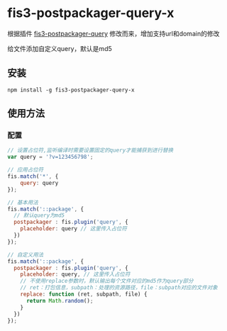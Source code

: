 # fis3-postpackager-query-x

根据插件 [fis3-postpackager-query](https://github.com/colorpeach/fis3-postpackager-query) 修改而来，增加支持url和domain的修改

给文件添加自定义query，默认是md5

## 安装

```
npm install -g fis3-postpackager-query-x
```

## 使用方法

### 配置

```js
// 设置占位符,监听编译时需要设置固定的query才能捕获到进行替换
var query = '?v=123456798';

// 应用占位符
fis.match('*', {
    query: query
});

// 基本用法
fis.match('::package', {
  // 默认query为md5
  postpackager : fis.plugin('query', {
    placeholder: query // 这里传入占位符
  })
});

// 自定义用法
fis.match('::package', {
  postpackager : fis.plugin('query', {
    placeholder: query, // 这里传入占位符
    // 不使用replace参数时，默认输出每个文件对应的md5作为query部分
    // ret：打包信息，subpath：处理的资源路径，file：subpath对应的文件对象
    replace: function (ret, subpath, file) {
      return Math.random();
    }
  })
});
```
